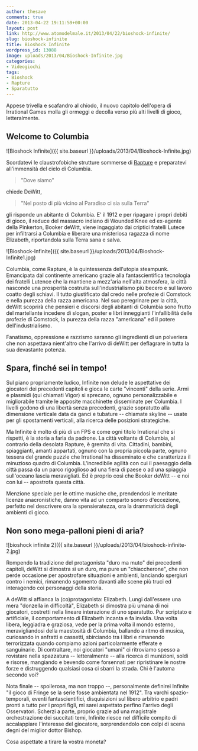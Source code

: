 ```yaml
---
author: thesave
comments: true
date: 2013-04-22 19:11:59+00:00
layout: post
link: http://www.atomodelmale.it/2013/04/22/bioshock-infinite/
slug: bioshock-infinite
title: Bioshock Infinite
wordpress_id: 13088
image: uploads/2013/04/Bioshock-Infinite.jpg
categories:
- Videogiochi
tags:
- Bioshock
- Rapture
- Sparatutto
---
```


Appese trivella e scafandro al chiodo, il nuovo capitolo dell'opera di Irrational Games molla gli ormeggi e decolla verso più alti livelli di gioco, letteralmente.

## Welcome to Columbia

![Bioshock Infinite]({{ site.baseurl }}/uploads/2013/04/Bioshock-Infinite.jpg)

Scordatevi le claustrofobiche strutture sommerse di [Rapture](/2007/10/13/andiamo-mister-bolla/) e preparatevi all'immensità del cielo di Columbia.

<blockquote>"Dove siamo"</blockquote>

chiede DeWitt,

<blockquote>"Nel posto di più vicino al Paradiso ci sia sulla Terra"</blockquote>

gli risponde un abitante di Columbia. E' il 1912 e per ripagare i propri debiti di gioco, il reduce del massacro indiano di Wounded Knee ed ex-agente della Pinkerton, Booker deWitt, viene ingaggiato dai criptici fratelli Lutece per infiltrarsi a Columbia e liberare una misteriosa ragazza di nome Elizabeth, riportandola sulla Terra sana e salva.

![Bioshock-Infinite]({{ site.baseurl }}/uploads/2013/04/Bioshock-Infinite1.jpg)

Columbia, come Rapture, è la quintessenza dell'utopia steampunk. Emancipata dal continente americano grazie alla fantascientifica tecnologia dei fratelli Lutence che la mantiene a mezz'aria nell'alta atmosfera, la città nasconde una prosperità costruita sull'industrialismo più becero e sul lavoro coatto degli schiavi. Il tutto giustificato dal credo nelle profezie di Comstock e nella purezza della razza americana. Nel suo peregrinare per la città, deWitt scoprirà che pensieri e discorsi degli abitanti di Columbia sono frutto del martellante incedere di slogan, poster e libri inneggianti l'infallibilità delle profezie di Comstock, la purezza della razza "americana" ed il potere dell'industrialismo.

Fanatismo, oppressione e razzismo saranno gli ingredienti di un polveriera che non aspettava nient'altro che l'arrivo di deWitt per deflagrare in tutta la sua devastante potenza.

## Spara, finché sei in tempo!

Sul piano propriamente ludico, Infinite non delude le aspettative dei giocatori dei precedenti capitoli e gioca le carte "vincenti" della serie. Armi e plasmidi (qui chiamati Vigor) si sprecano, ognuno personalizzabile e migliorabile tramite le apposite macchinette disseminate per Columbia. I livelli godono di una libertà senza precedenti, grazie sopratutto alla dimensione verticale data da ganci e tubature -- chiamate skyline -- usate per gli spostamenti verticali, alla ricerca delle posizioni strategiche.

Ma Infinite è molto di più di un FPS e come ogni titolo Irrational che si rispetti, è la storia a farla da padrone. La città voltante di Columbia, al contrario della desolata Rapture, è gremita di vita. Cittadini, bambini, spiaggianti, amanti appartati, ognuno con la propria piccola parte, ognuno tessera del grande puzzle che Irrational ha disseminato e che caratterizza il minuzioso quadro di Columbia. L'incredibile agilità con cui il paesaggio della città passa da un parco rigoglioso ad una fiera di paese o ad una spiaggia sull'oceano lascia meravigliati. Ed è proprio così che Booker deWitt -- e noi con lui -- apostrofa questa città.

Menzione speciale per le ottime musiche che, prendendosi le meritate licenze anacronistiche, danno vita ad un comparto sonoro d'eccezione, perfetto nel descrivere ora la spensieratezza, ora la drammaticità degli ambienti di gioco.

## Non sono mega-palloni pieni di aria?

![bioshock infinite 2]({{ site.baseurl }}/uploads/2013/04/bioshock-infinite-2.jpg)

Rompendo la tradizione del protagonista "duro ma muto" dei precedenti capitoli, deWitt si dimostra sì un duro, ma pure un "chiaccherone", che non perde occasione per apostrofare situazioni e ambienti, lanciando spergiuri contro i nemici, rimanendo sgomento davanti alle scene più truci ed interagendo coi personaggi della storia.

A deWitt si affianca la (co)protagonista: Elizabeth. Lungi dall'essere una mera "donzella in difficoltà", Elizabeth si dimostra più umana di noi giocatori, costretti nella lineare interazione di uno sparatutto. Pur scriptato e artificiale, il comportamento di Elizabeth incanta e fa invidia. Una volta libera, leggiadra e graziosa, vede per la prima volta il mondo esterno, meravigliandosi della maestosità di Columbia, ballando a ritmo di musica, curiosando in anfratti e cassetti, sbirciando tra i libri e rimanendo terrorizzata quando compiamo azioni particolarmente efferate e sanguinarie. Di contraltare, noi giocatori "umani" ci ritroviamo spesso a rovistare nella spazzatura -- letteralmente -- alla ricerca di munizioni, soldi e risorse, mangiando e bevendo come forsennati per ripristinare le nostre forze e distruggendo qualsiasi cosa ci sbarri la strada. Chi è l'automa secondo voi?

Nota finale -- spoilerosa, ma non troppo --, personalmente definirei Infinite "il gioco di Fringe se la serie fosse ambientata nel 1912". Tra varchi spazio-temporali, eventi fantascientifici, disquisizioni sul libero arbitrio e padri pronti a tutto per i propri figli, mi sarei aspettato perfino l'arrivo degli Osservatori. Scherzi a parte, proprio grazie ad una magistrale orchestrazione dei succitati temi, Infinite riesce nel difficile compito di accalappiare l'interesse del giocatore, sorprendendolo con colpi di scena degni del miglior dottor Bishop.

Cosa aspettate a tirare la vostra moneta?
